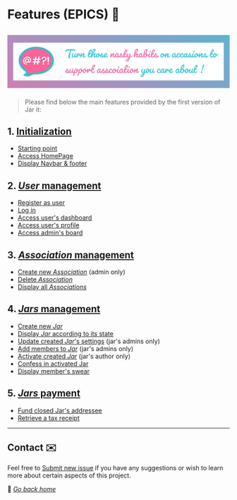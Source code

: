 # Features (EPICS) 📜

## !["wiki banner"](../src/img/banner.png)

> Please find below the main features provided by the first version of Jar it:

## 1. [Initialization](https://github.com/louiiuol/jar-it/milestone/1)

* [Starting point](https://github.com/louiiuol/jar-it/issues/1)
* [Access HomePage](https://github.com/louiiuol/jar-it/issues/3)
* [Display Navbar & footer](https://github.com/louiiuol/jar-it/issues/4)

## 2. [_User_ management](https://github.com/louiiuol/jar-it/milestone/1)

* [Register as user](https://github.com/louiiuol/jar-it/issues/5)
* [Log in](https://github.com/louiiuol/jar-it/issues/6)
* [Access user's dashboard](https://github.com/louiiuol/jar-it/issues/7)
* [Access user's profile](https://github.com/louiiuol/jar-it/issues/11)
* [Access admin's board](https://github.com/louiiuol/jar-it/issues/20)

## 3. [_Association_ management](https://github.com/louiiuol/jar-it/milestone/4)

* [Create new _Association_](https://github.com/louiiuol/jar-it/issues/21) (admin only)
* [Delete _Association_](https://github.com/louiiuol/jar-it/issues/21)
* [Display all _Associations_](https://github.com/louiiuol/jar-it/issues/22)

## 4. [_Jars_ management](https://github.com/louiiuol/jar-it/milestone/3)

* [Create new _Jar_](https://github.com/louiiuol/jar-it/issues/12)
* [Display _Jar_ according to its state](https://github.com/louiiuol/jar-it/issues/12)
* [Update created _Jar_'s settings](https://github.com/louiiuol/jar-it/issues/#) (jar's admins only)
* [Add members to _Jar_](https://github.com/louiiuol/jar-it/issues/#) (jar's admins only)
* [Activate created _Jar_](https://github.com/louiiuol/jar-it/issues/#) (jar's author only)
* [Confess in activated Jar](https://github.com/louiiuol/jar-it/issues/#)
* [Display member's swear](https://github.com/louiiuol/jar-it/issues/#)

## 5. [_Jars_ payment](https://github.com/louiiuol/jar-it/milestone/3)

* [Fund closed Jar's addressee](https://github.com/louiiuol/jar-it/issues/#)
* [Retrieve a tax receipt](https://github.com/louiiuol/jar-it/issues/#)

***

## Contact ✉️

Feel free to [Submit new issue](https://github.com/louiiuol/jar-it/issues) if you have any suggestions or wish to learn more about certain aspects of this project.

🏡 *[Go back home](../README.md)*
